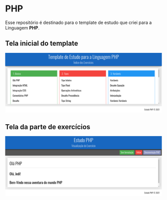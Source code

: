 # PHP

Esse repositório é destinado para o template de estudo que criei para a Linguagem __PHP__.

<h2>Tela inicial do template</h2>
<img src="https://github.com/Gabrielbsb21/PHP/blob/master/assets/img/tela-inicial.png" alt="tela inicial">

<h2>Tela da parte de exercícios</h2>
<img src="https://github.com/Gabrielbsb21/PHP/blob/master/assets/img/template_exercicio.png" alt="Tela do template de exercícios">

